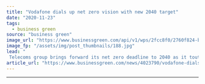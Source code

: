 ```yaml
---
title: "Vodafone dials up net zero vision with new 2040 target"
date: "2020-11-23"
tags: 
  - business green
source: "business green"
image_url: "https://www.businessgreen.com/api/v1/wps/2fcc8f0/2760f824-bb9d-48a7-bbff-52f042871c16/4/vodafone-building-2015-185x114.jpg"
image_fp: "/assets/img/post_thumbnails/188.jpg"
lead: "
 Telecoms group brings forward its net zero deadline to 2040 as it touts new 2030 carbon reduction targets validated by the Science-Based Targets initiative ..."
article_url: "https://www.businessgreen.com/news/4023790/vodafone-dials-net-zero-vision-2040-target"
---
```


---
